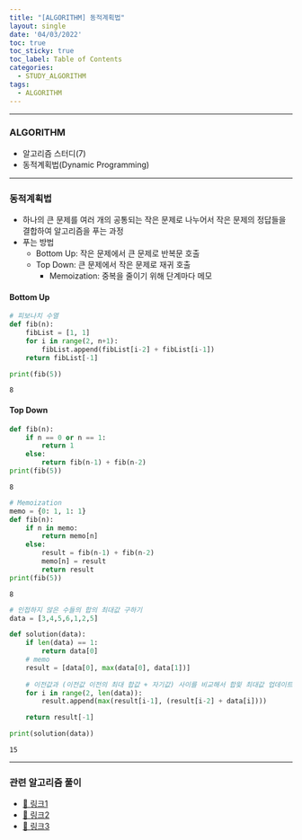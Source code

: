 ```yaml
---
title: "[ALGORITHM] 동적계획법"
layout: single
date: '04/03/2022'
toc: true
toc_sticky: true
toc_label: Table of Contents
categories:
  - STUDY_ALGORITHM
tags:
  - ALGORITHM
---
```

---
### ALGORITHM
* 알고리즘 스터디(7)
* 동적계획법(Dynamic Programming)
    
---

### 동적계획법
* 하나의 큰 문제를 여러 개의 공통되는 작은 문제로 나누어서 작은 문제의 정답들을 결합하여 알고리즘을 푸는 과정
* 푸는 방법
    * Bottom Up: 작은 문제에서 큰 문제로 반복문 호출
    * Top Down: 큰 문제에서 작은 문제로 재귀 호출
        * Memoization: 중복을 줄이기 위해 단계마다 메모
        

#### Bottom Up


```python
# 피보나치 수열
def fib(n):
    fibList = [1, 1]
    for i in range(2, n+1):
        fibList.append(fibList[i-2] + fibList[i-1])
    return fibList[-1]

print(fib(5))
```

    8


#### Top Down


```python
def fib(n):
    if n == 0 or n == 1:
        return 1
    else:
        return fib(n-1) + fib(n-2)
print(fib(5))
```

    8



```python
# Memoization
memo = {0: 1, 1: 1}
def fib(n):
    if n in memo:
        return memo[n]
    else:
        result = fib(n-1) + fib(n-2)
        memo[n] = result
        return result
print(fib(5))
```

    8



```python
# 인접하지 않은 수들의 합의 최대값 구하기
data = [3,4,5,6,1,2,5]

def solution(data):
    if len(data) == 1:
        return data[0]
    # memo
    result = [data[0], max(data[0], data[1])]
    
    # 이전값과 (이전값 이전의 최대 합값 + 자기값) 사이를 비교해서 합읯 최대값 업데이트
    for i in range(2, len(data)):
        result.append(max(result[i-1], (result[i-2] + data[i])))

    return result[-1]

print(solution(data))
```

    15

---
### 관련 알고리즘 풀이
* [🔗 링크1](https://carl020958.github.io/boj/boj(9)/)
* [🔗 링크2](https://carl020958.github.io/programmers/programmers_coding_test(10)/#정수-삼각형)
* [🔗 링크3](https://carl020958.github.io/programmers/programmers_coding_test(10)/#N으로-표현)